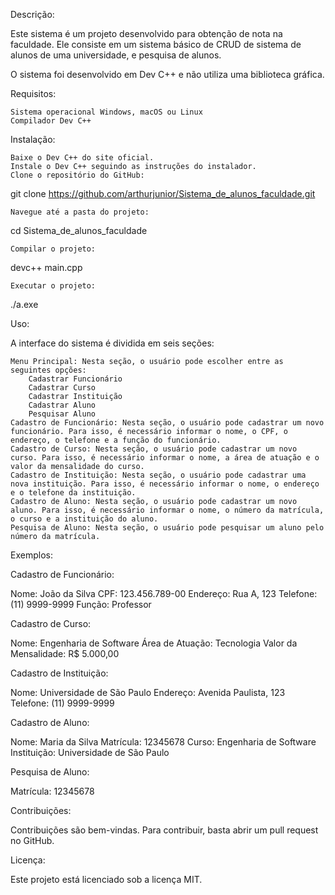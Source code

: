 Descrição:

Este sistema é um projeto desenvolvido para obtenção de nota na faculdade. Ele consiste em um sistema básico de CRUD de sistema de alunos de uma universidade, e pesquisa de alunos.

O sistema foi desenvolvido em Dev C++ e não utiliza uma biblioteca gráfica.

Requisitos:

    Sistema operacional Windows, macOS ou Linux
    Compilador Dev C++

Instalação:

    Baixe o Dev C++ do site oficial.
    Instale o Dev C++ seguindo as instruções do instalador.
    Clone o repositório do GitHub:

git clone https://github.com/arthurjunior/Sistema_de_alunos_faculdade.git

    Navegue até a pasta do projeto:

cd Sistema_de_alunos_faculdade

    Compilar o projeto:

devc++ main.cpp

    Executar o projeto:

./a.exe

Uso:

A interface do sistema é dividida em seis seções:

    Menu Principal: Nesta seção, o usuário pode escolher entre as seguintes opções:
        Cadastrar Funcionário
        Cadastrar Curso
        Cadastrar Instituição
        Cadastrar Aluno
        Pesquisar Aluno
    Cadastro de Funcionário: Nesta seção, o usuário pode cadastrar um novo funcionário. Para isso, é necessário informar o nome, o CPF, o endereço, o telefone e a função do funcionário.
    Cadastro de Curso: Nesta seção, o usuário pode cadastrar um novo curso. Para isso, é necessário informar o nome, a área de atuação e o valor da mensalidade do curso.
    Cadastro de Instituição: Nesta seção, o usuário pode cadastrar uma nova instituição. Para isso, é necessário informar o nome, o endereço e o telefone da instituição.
    Cadastro de Aluno: Nesta seção, o usuário pode cadastrar um novo aluno. Para isso, é necessário informar o nome, o número da matrícula, o curso e a instituição do aluno.
    Pesquisa de Aluno: Nesta seção, o usuário pode pesquisar um aluno pelo número da matrícula.

Exemplos:

Cadastro de Funcionário:

Nome: João da Silva
CPF: 123.456.789-00
Endereço: Rua A, 123
Telefone: (11) 9999-9999
Função: Professor

Cadastro de Curso:

Nome: Engenharia de Software
Área de Atuação: Tecnologia
Valor da Mensalidade: R$ 5.000,00

Cadastro de Instituição:

Nome: Universidade de São Paulo
Endereço: Avenida Paulista, 123
Telefone: (11) 9999-9999

Cadastro de Aluno:

Nome: Maria da Silva
Matrícula: 12345678
Curso: Engenharia de Software
Instituição: Universidade de São Paulo

Pesquisa de Aluno:

Matrícula: 12345678

Contribuições:

Contribuições são bem-vindas. Para contribuir, basta abrir um pull request no GitHub.

Licença:

Este projeto está licenciado sob a licença MIT.
